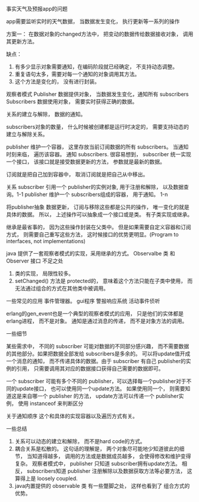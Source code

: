 事实天气及预报app的问题

app需要监听实时的天气数据， 当数据发生变化， 执行更新等一系列的操作

方案一：
在数据对象的changed方法中， 把变动的数据传给数据接收对象， 调用其更新方法。

缺点：
1. 有多少显示对象需要通知，在编码阶段就已经确定， 不支持动态调整。
2. 重复语句太多，需要对每一个通知的对象调用其方法。
3. 这个方法是变化的， 没有进行封装。 


观察者模式
Publisher  数据提供对象， 当数据发生变化，通知所有 subscribers
Subscribers 数据使用对象， 需要实时获得正确的数据。

关系的建立与解除， 数据的通知。

subscribers对象的数量， 什么时候被创建都是运行时决定的， 需要支持动态的建立与解除关系。

publisher 维护一个容器， 这里存放当前订阅数据的所有 subscribers。 当通知时刻来临， 遍历该容器。 通知 subscribers.
很容易想到， subscriber 统一实现一个接口， 该接口就是接受数据更新的方法， 参数就是最新的数据。

订阅就是把自己加到容器中， 取消订阅就是把自己从中移出。

关系
subscriber 引用一个 publisher的实例对象, 用于注册和解除， 以及数据查询。1-1
publisher 维护一个 subscribers组成的容器， 用于通知。 1-n


将publisher抽象
数据更新， 订阅与移除这些都是公共的操作， 唯一变化的就是具体的数据。 所以， 上述操作可以抽象成一个接口或是类。 有子类实现或继承。

继承是最省事的， 因为这些操作封装在父类中。 但是如果需要自定义容器和订阅方式， 则需要自己重写这些方法， 这时候接口的优势更明显。(Program to interfaces, not implementations)

java 提供了一套观察者模式的实现，采用继承的方式。 Observalbe 类 和 Observer 接口
不足之处
1. 类的实现， 局限性较多。 
2. setChanged() 方法是 protected的， 意味着这个方法只能在子类中使用， 而无法通过组合的方式在其他类中被调用。

一些常见的应用
    事件管理器。 
    gui程序
    警报响应系统
    活动事件侦听

erlang的gen_event也是一个典型的观察者模式的应用， 只是他们的实体都是erlang进程， 而不是对象。 通知是通过消息的传递， 而不是对象方法的调用。


一些细节

某些需求中， 不同的 subscriber 可能对数据的不同部分感兴趣， 而不需要数据的其他部分。如果把数据全部发给 subscribers是多余的。
可以将update值开成一个消息的通知， 而不传递具体的数据。由于 subscriber 有自己 publisher的实例的引用， 只需要调用其对应的数据接口获得自己需要的数据即可。

一个 subscriber 可能有多个不同的 publisher，可以选择每一个publisher对于不同的update接口， 也可以使用同一个update方法。
如果使用同一个， 则需要知道这是来自哪一个 publisher 的方法， update方法可以传递一个 publisher实例， 使用 instanceof 来判断区分


关于通知顺序
这个和具体的实现容器以及遍历方式有关。

一些总结
1. 关系可以动态的建立和解除， 而不是hard code的方式。
2. 耦合关系是松散的。 这句话的理解是， 两个对象尽可能地少知道彼此的细节， 当知道得越多， 调用的方法或是数据成员越多， 会使得修改和维护变得复杂。 观察者模式中， publisher 只知道 subscriber拥有update方法。 相反， subscribers知道 publisher 注册解除以及数据获取方法等必要方法， 这算得上是 loosely coupled.
3. java内置提供的 observable 类 有一些蹩脚之处， 这样也看到了 组合方式的优势。